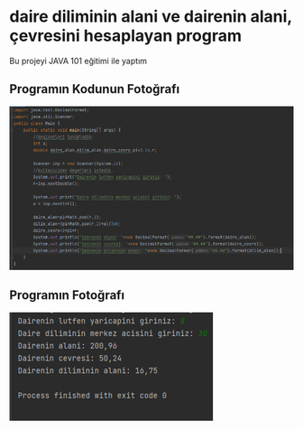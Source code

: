 # daire diliminin alani ve dairenin alani, çevresini hesaplayan program
Bu projeyi JAVA 101 eğitimi ile yaptım

## Programın Kodunun Fotoğrafı
![kod fotografi](images/program-kodları.png)

## Programın Fotoğrafı
![kodlarin fotografi](images/program.png)
